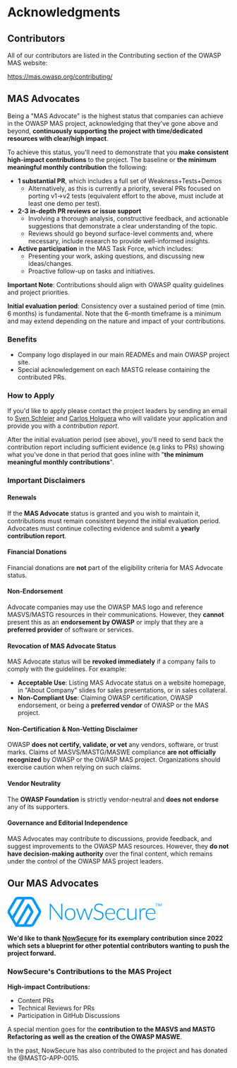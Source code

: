 # Acknowledgments

## Contributors

All of our contributors are listed in the Contributing section of the OWASP MAS website:

<https://mas.owasp.org/contributing/>

## MAS Advocates

Being a "MAS Advocate" is the highest status that companies can achieve in the OWASP MAS project, acknowledging that they've gone above and beyond, **continuously supporting the project with time/dedicated resources with clear/high impact**.

To achieve this status, you'll need to demonstrate that you **make consistent high-impact contributions** to the project. The baseline or **the minimum meaningful monthly contribution** the following:

- **1 substantial PR**, which includes a full set of Weakness+Tests+Demos
    - Alternatively, as this is currently a priority, several PRs focused on porting v1->v2 tests (equivalent effort to the above, must include at least one demo per test).
- **2-3 in-depth PR reviews or issue support**
    - Involving a thorough analysis, constructive feedback, and actionable suggestions that demonstrate a clear understanding of the topic.
    - Reviews should go beyond surface-level comments and, where necessary, include research to provide well-informed insights.
- **Active participation** in the MAS Task Force, which includes:
    - Presenting your work, asking questions, and discussing new ideas/changes.
    - Proactive follow-up on tasks and initiatives.

**Important Note**: Contributions should align with OWASP quality guidelines and project priorities.

**Initial evaluation period**: Consistency over a sustained period of time (min. 6 months) is fundamental. Note that the 6-month timeframe is a minimum and may extend depending on the nature and impact of your contributions.

### Benefits

- Company logo displayed in our main READMEs and main OWASP project site.
- Special acknowledgement on each MASTG release containing the contributed PRs.

### How to Apply

If you'd like to apply please contact the project leaders by sending an email to [Sven Schleier](mailto:sven.schleier@owasp.org) and [Carlos Holguera](mailto:carlos.holguera@owasp.org) who will validate your application and provide you with a _contribution report_.

After the initial evaluation period (see above), you'll need to send back the contribution report including sufficient evidence (e.g links to PRs) showing what you've done in that period that goes inline with "**the minimum meaningful monthly contributions**".

### Important Disclaimers

#### Renewals

If the **MAS Advocate** status is granted and you wish to maintain it, contributions must remain consistent beyond the initial evaluation period. Advocates must continue collecting evidence and submit a **yearly contribution report**.

#### Financial Donations

Financial donations are **not** part of the eligibility criteria for MAS Advocate status.

#### Non-Endorsement

Advocate companies may use the OWASP MAS logo and reference MASVS/MASTG resources in their communications. However, they **cannot** present this as an **endorsement by OWASP** or imply that they are a **preferred provider** of software or services.

#### Revocation of MAS Advocate Status

MAS Advocate status will be **revoked immediately** if a company fails to comply with the guidelines. For example:

- **Acceptable Use**: Listing MAS Advocate status on a website homepage, in "About Company" slides for sales presentations, or in sales collateral.
- **Non-Compliant Use**: Claiming OWASP certification, OWASP endorsement, or being a **preferred vendor** of OWASP or the MAS project.

#### Non-Certification & Non-Vetting Disclaimer

OWASP **does not certify, validate, or vet** any vendors, software, or trust marks. Claims of MASVS/MASTG/MASWE compliance **are not officially recognized** by OWASP or the OWASP MAS project. Organizations should exercise caution when relying on such claims.

#### Vendor Neutrality

The **OWASP Foundation** is strictly vendor-neutral and **does not endorse** any of its supporters.

#### Governance and Editorial Independence

MAS Advocates may contribute to discussions, provide feedback, and suggest improvements to the OWASP MAS resources. However, they **do not have decision-making authority** over the final content, which remains under the control of the OWASP MAS project leaders.

## Our MAS Advocates

<img src="Images/Other/nowsecure-logo.png" width="350px" />

**We'd like to thank [NowSecure](https://www.nowsecure.com) for its exemplary contribution since 2022 which sets a blueprint for other potential contributors wanting to push the project forward.**

### NowSecure's Contributions to the MAS Project

**High-impact Contributions:**

- Content PRs
- Technical Reviews for PRs
- Participation in GitHub Discussions

A special mention goes for the **contribution to the MASVS and MASTG Refactoring as well as the creation of the OWASP MASWE**.

In the past, NowSecure has also contributed to the project and has donated the @MASTG-APP-0015.

